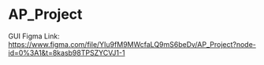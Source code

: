 # AP_Project



GUI Figma Link:
https://www.figma.com/file/YIu9fM9MWcfaLQ9mS6beDv/AP_Project?node-id=0%3A1&t=8kasb98TPSZYCVJ1-1
